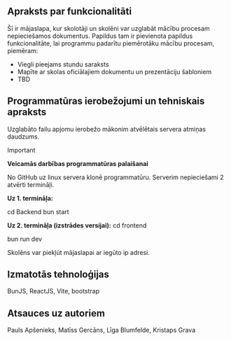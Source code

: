 ## Apraksts par funkcionalitāti

Šī ir mājaslapa, kur skolotāji un skolēni var uzglabāt mācību procesam nepieciešamos dokumentus. Papildus tam ir pievienota papildus funkcionalitāte, lai programmu padarītu piemērotāku mācību procesam, piemēram:
* Viegli pieejams stundu saraksts
* Mapīte ar skolas oficiālajiem dokumentu un prezentāciju šabloniem
* TBD

## Programmatūras ierobežojumi un tehniskais apraksts

Uzglabāto failu apjomu ierobežo mākonim atvēlētais servera atmiņas daudzums.

>[!IMPORTANT]
>**Veicamās darbības programmatūras palaišanai**
>
>No GitHub uz linux servera klonē programmatūru. Serverim nepieciešami 2 atvērti termināļi.
>
>
>**Uz 1. termināļa:**
>
>cd Backend
>bun start
>
>
>**Uz 2. termināļa (izstrādes versijai):**
>cd frontend
>
>bun run dev
>
>Skolēns var piekļūt mājaslapai ar iegūto ip adresi.

## Izmatotās tehnoloģijas

BunJS, ReactJS, Vite, bootstrap

## Atsauces uz autoriem

Pauls Apšenieks, Matīss Gercāns, Līga Blumfelde, Kristaps Grava
